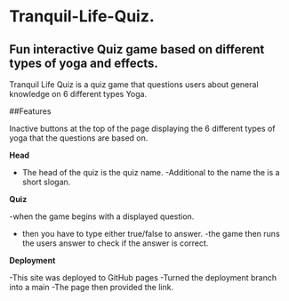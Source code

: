 # Tranquil-Life-Quiz.
## Fun interactive Quiz game based on different types of yoga and effects.

Tranquil Life Quiz is a quiz game that questions users about general knowledge on 6 different types Yoga.

##Features

Inactive buttons at the top of the page displaying the 6 different types of yoga that the questions are based on.

**Head**

- The head of the quiz is the quiz name.
-Additional to the name the is a short slogan.

**Quiz**

-when the game begins with a displayed question.
- then you have to type either true/false to answer.
-the game then runs the users answer to check if the answer is correct.


**Deployment**

  -This site was deployed to GitHub pages
    -Turned the deployment branch into a main 
    -The page then provided the link.